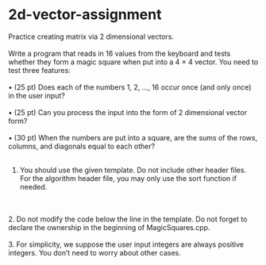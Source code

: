 # 2d-vector-assignment
Practice creating matrix via 2 dimensional vectors.
<br>
<br>
Write a program that reads in 16 values from the keyboard and tests whether they form a
magic square when put into a 4 × 4 vector. You need to test three features:
<br>
<br>
• (25 pt) Does each of the numbers 1, 2, ..., 16 occur once (and only once) in the user
input?
<br>
<br>
• (25 pt) Can you process the input into the form of 2 dimensional vector form?
<br>
<br>
• (30 pt) When the numbers are put into a square, are the sums of the rows, columns,
and diagonals equal to each other?
<br>
<br>
1. You should use the given template. Do not include other header files. For the algorithm
header file, you may only use the sort function if needed.
<br>
<br>
2. Do not modify the code below the line in the template. Do not forget to declare the
ownership in the beginning of MagicSquares.cpp.
<br>
<br>
3. For simplicity, we suppose the user input integers are always positive integers. You
don’t need to worry about other cases.

